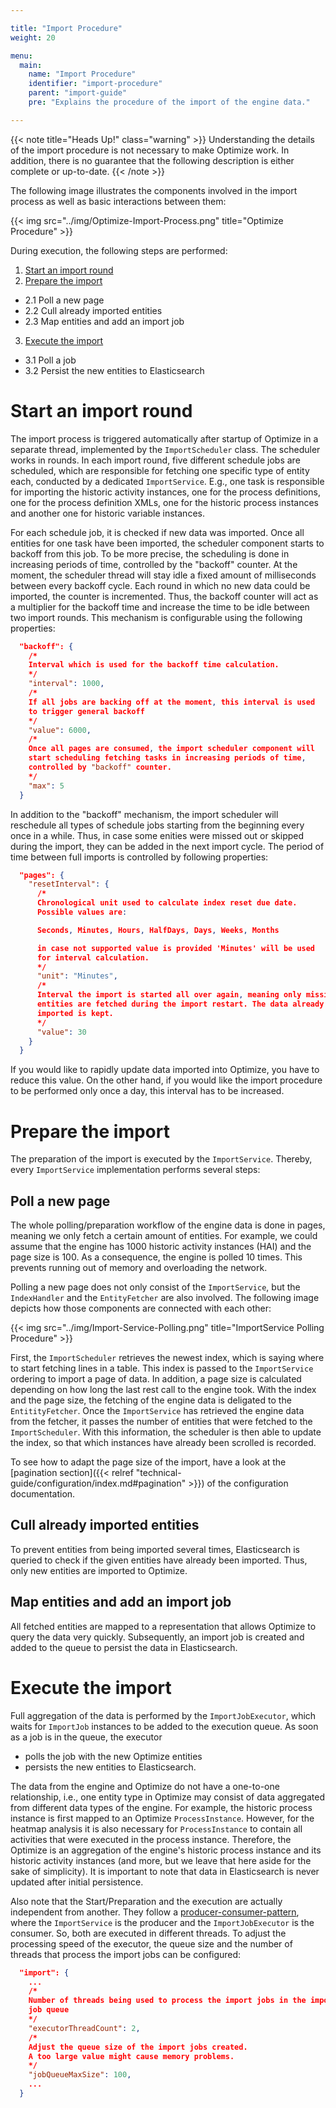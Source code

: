 ```yaml
---

title: "Import Procedure"
weight: 20

menu:
  main:
    name: "Import Procedure"
    identifier: "import-procedure"
    parent: "import-guide"
    pre: "Explains the procedure of the import of the engine data."

---
```


{{< note title="Heads Up!" class="warning" >}}
Understanding the details of the import procedure is not necessary to make Optimize work. In addition, there is no guarantee that the following description is either complete or up-to-date.
{{< /note >}}

The following image illustrates the components involved in the import process as well as basic interactions between them:

{{< img src="../img/Optimize-Import-Process.png" title="Optimize Procedure" >}}

During execution, the following steps are performed:

1. [Start an import round](#start-an-import-round)
2. [Prepare the import](#prepare-the-import)
  - 2.1 Poll a new page
  - 2.2 Cull already imported entities
  - 2.3 Map entities and add an import job
3. [Execute the import](#execute-the-import)
  - 3.1 Poll a job
  - 3.2 Persist the new entities to Elasticsearch


# Start an import round

The import process is triggered automatically after startup of Optimize in a separate thread, implemented by the `ImportScheduler` class. The scheduler works in rounds. In each import round, five different schedule jobs are scheduled, which are responsible for fetching one specific type of entity each, conducted by a dedicated `ImportService`. E.g., one task is responsible for importing the historic activity instances, one for the process definitions, one for the process definition XMLs, one for the historic process instances and another one for historic variable instances.

For each schedule job, it is checked if new data was imported. Once all entities for one task have been imported, the scheduler component starts to backoff from this job. To be more precise, the scheduling is done in increasing periods of time, controlled by the "backoff" counter. At the moment, the scheduler thread will stay idle a fixed amount of milliseconds between every backoff cycle. Each round in which no new data could be imported, the counter is incremented. Thus, the backoff counter will act as a multiplier for the backoff time and increase the time to be idle between two import rounds. This mechanism is configurable using the following properties:

```json
  "backoff": {
    /*
    Interval which is used for the backoff time calculation.
    */
    "interval": 1000,
    /*
    If all jobs are backing off at the moment, this interval is used
    to trigger general backoff
    */
    "value": 6000,
    /*
    Once all pages are consumed, the import scheduler component will
    start scheduling fetching tasks in increasing periods of time,
    controlled by "backoff" counter.
    */
    "max": 5
  }
```

In addition to the "backoff" mechanism, the import scheduler will reschedule all types of schedule jobs starting from the beginning every once in a while. Thus, in case some enities were missed out or skipped during the import, they can be added in the next import cycle. The period of time between full imports is controlled by following properties:

```json
  "pages": {
    "resetInterval": {
      /*
      Chronological unit used to calculate index reset due date.
      Possible values are:

      Seconds, Minutes, Hours, HalfDays, Days, Weeks, Months

      in case not supported value is provided 'Minutes' will be used
      for interval calculation.
      */
      "unit": "Minutes",
      /*
      Interval the import is started all over again, meaning only missing
      entities are fetched during the import restart. The data already
      imported is kept.
      */
      "value": 30
    }
  }
```

If you would like to rapidly update data imported into Optimize, you have to reduce this value. On the other hand, if you would like the import procedure to be performed
only once a day, this interval has to be increased.

# Prepare the import

The preparation of the import is executed by the `ImportService`. Thereby, every `ImportService` implementation performs several steps:

## Poll a new page

The whole polling/preparation workflow of the engine data is done in pages, meaning we only fetch a certain amount of entities. For example, we could assume that the engine has 1000 historic activity instances (HAI) and the page size is 100. As a consequence, the engine is polled 10 times. This prevents running out of memory and overloading the network.

Polling a new page does not only consist of the `ImportService`, but the `IndexHandler` and the `EntityFetcher` are also involved. The following image depicts how those components are connected with each other:

{{< img src="../img/Import-Service-Polling.png" title="ImportService Polling Procedure" >}}

First, the `ImportScheduler` retrieves the newest index, which is saying where to start fetching lines in a table. This index is passed to the `ImportService` ordering to import a page of data. In addition, a page size is calculated depending on how long the last rest call to the engine took. With the index and the page size, the fetching of the engine data is deligated to the `EntitityFetcher`. Once the `ImportService` has retrieved the engine data from the fetcher, it passes the number of entities that were fetched to the `ImportScheduler`. With this information, the scheduler is then able to update the index, so that which instances have already been scrolled is recorded.

To see how to adapt the page size of the import, have a look at the [pagination section]({{< relref "technical-guide/configuration/index.md#pagination" >}}) of the configuration documentation.

## Cull already imported entities

To prevent entities from being imported several times, Elasticsearch is queried to check if the given entities have already been imported. Thus, only new entities are imported to Optimize.

## Map entities and add an import job

All fetched entities are mapped to a representation that allows Optimize to query the data very quickly. Subsequently, an import job is created and added to the queue to persist the data in Elasticsearch.

# Execute the import

Full aggregation of the data is performed by the `ImportJobExecutor`, which waits for `ImportJob` instances to be added to the execution queue. As soon as a job is in the queue, the executor

* polls the job with the new Optimize entities
* persists the new entities to Elasticsearch.

The data from the engine and Optimize do not have a one-to-one relationship, i.e., one entity type in Optimize may consist of data aggregated from different data types of the engine. For example, the historic process instance is first mapped to an Optimize `ProcessInstance`. However, for the heatmap analysis it is also necessary for `ProcessInstance` to contain all activities that were executed in the process instance. Therefore, the Optimize is an aggregation of the engine's historic process instance and its historic activity instances (and more, but we leave that here aside for the sake of simplicity). It is important to note that data in Elasticsearch is never updated after initial persistence.

Also note that the Start/Preparation and the execution are actually independent from another. They follow a [producer-consumer-pattern](https://dzone.com/articles/producer-consumer-pattern), where the `ImportService` is the producer and the `ImportJobExecutor` is the consumer. So, both are executed in different threads. To adjust the processing speed of the executor, the queue size and the number of threads that process the import jobs can be configured:

```json
  "import": {
    ...
    /*
    Number of threads being used to process the import jobs in the import
    job queue
    */
    "executorThreadCount": 2,
    /*
    Adjust the queue size of the import jobs created.
    A too large value might cause memory problems.
    */
    "jobQueueMaxSize": 100,
    ...
  }
```
